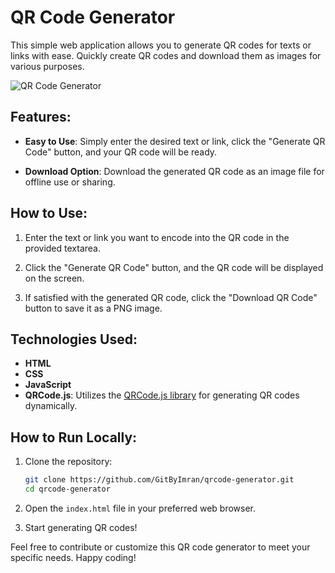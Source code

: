 # QR Code Generator

This simple web application allows you to generate QR codes for texts or links with ease. Quickly create QR codes and download them as images for various purposes.

![QR Code Generator](https://i.ibb.co/nQV259L/image.png)

## Features:

- **Easy to Use**: Simply enter the desired text or link, click the "Generate QR Code" button, and your QR code will be ready.
  
- **Download Option**: Download the generated QR code as an image file for offline use or sharing.

## How to Use:

1. Enter the text or link you want to encode into the QR code in the provided textarea.
  
2. Click the "Generate QR Code" button, and the QR code will be displayed on the screen.

3. If satisfied with the generated QR code, click the "Download QR Code" button to save it as a PNG image.

## Technologies Used:

- **HTML**
- **CSS**
- **JavaScript**
- **QRCode.js**: Utilizes the [QRCode.js library](https://github.com/davidshimjs/qrcodejs) for generating QR codes dynamically.

## How to Run Locally:

1. Clone the repository:

   ```bash
   git clone https://github.com/GitByImran/qrcode-generator.git
   cd qrcode-generator
   ```

2. Open the `index.html` file in your preferred web browser.

3. Start generating QR codes!

Feel free to contribute or customize this QR code generator to meet your specific needs. Happy coding!